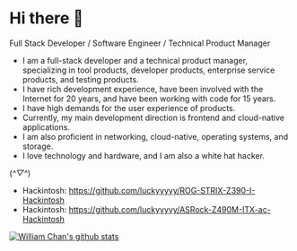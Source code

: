 # Hi there 👋

Full Stack Developer / Software Engineer / Technical Product Manager

 * I am a full-stack developer and a technical product manager, specializing in tool products, developer products, enterprise service products, and testing products.
 * I have rich development experience, have been involved with the Internet for 20 years, and have been working with code for 15 years.
 * I have high demands for the user experience of products.
 * Currently, my main development direction is frontend and cloud-native applications.
 * I am also proficient in networking, cloud-native, operating systems, and storage.
 * I love technology and hardware, and I am also a white hat hacker.

(*^▽^*)


 - Hackintosh: https://github.com/luckyyyyy/ROG-STRIX-Z390-I-Hackintosh
 - Hackintosh: https://github.com/luckyyyyy/ASRock-Z490M-ITX-ac-Hackintosh

[![William Chan's github stats](https://github-readme-stats.vercel.app/api?username=luckyyyyy&theme=dark&show_icons=true)](https://github.com/luckyyyyy)

